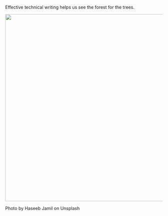 Effective technical writing helps us see the forest for the trees. 

<img src="https://images.unsplash.com/photo-1509101758186-479a713d3687?ixlib=rb-4.0.3&ixid=MnwxMjA3fDB8MHxwaG90by1wYWdlfHx8fGVufDB8fHx8&auto=format&fit=crop&w=1176&q=80" width="800" height="600">



Photo by Haseeb Jamil on Unsplash
